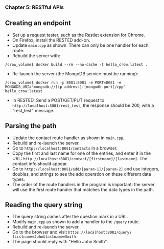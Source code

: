 ### Chapter 5: RESTful APIs

##  Creating an endpoint

- Set up a request tester, such as the Restlet extension for Chrome.
- On Firefox, install the RESTED add-on.
- Update `main.cpp` as shown. There can only be one handler for each route.
- Rebuild the server with:
```
/crow_volume$ docker build --rm --no-cache -t hello_crow:latest .
```
- Re-launch the server (the MongoDB service must be running):
```
/crow_volume$ docker run -p 8081:8081 -e PORT=8081 -e MONGODB_URI="mongodb://[ip address]:[mongodb port]/cpp" hello_crow:latest
```
- In RESTED, Send a POST/GET/PUT request to `http://localhost:8081/rest_test`, the response should be 200, with a "rest_test" message.

## Parsing the path

- Update the contact route handler as shown in `main.cpp`.
- Rebuild and re-launch the server.
- Go to `http://localhost:8081/contacts` in a browser.
- Copy the first and last name for one of the entries, and enter it in the URL: `http://localhost:8081/contact/[firstname]/[lastname]`. The contact info should appear.
- Go to `http://localhost:8081/add/[param-1]/[param-2]` and use integers, doubles, and strings to see the add operation on these different data types.
- The order of the route handlers in the program is important: the server will use the first route handler that matches the data types in the path.

## Reading the query string

- The query string comes after the question mark in a URL.
- Modify `main.cpp` as shown to add a handler to the `/query` route.
- Rebuild and re-launch the server.
- Go to the browser and visit `https://localhost:8081/query?firstname=John&lastname=Smith`
- The page should reply with "Hello John Smith".
